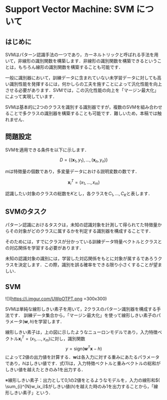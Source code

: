 # Support Vector Machine: SVM について
## はじめに
SVMはパターン認識手法の一つであり，カーネルトリックと呼ばれる手法を用いて，非線形の識別関数を構築します．非線形の識別関数を構築できるということは，もちろん線形の識別関数を構築することも可能です．

一般に識別器において，訓練データに含まれていない未学習データに対しても高い識別性能を発揮するには，何かしらの工夫を施すことによって汎化性能を向上させる必要があります．SVMでは，この汎化性能の向上を「マージン最大化」によって実現しています．

SVMは基本的に2つのクラスを識別する識別器ですが，複数のSVMを組み合わせることで多クラスの識別器を構築することも可能です．難しいため，本稿では触れません．

## 問題設定
SVMを適用できる条件を以下に示します．


$$ D = \{(\boldsymbol{x}_1,y_1),...,(\boldsymbol{x}_n,y_n)\} $$

$m$は特徴量の個数であり，多変量データにおける説明変数の数です．

$$ \boldsymbol{x}^T_i = (x_1,...,x_m)$$

認識したい対象のクラスの総数を$K$とし，各クラスを$C_1,...,C_K$と表します．

## SVMのタスク
パターン認識におけるタスクは，未知の認識対象を計測して得られてた特徴量からその対象がどのクラスに属するかを判定する識別器を構成することです．

そのためには，すでにクラスが分かっている訓練データ特量ベクトルとクラスとの対応関係を学習する必要があります．

未知の認識対象の識別には，学習した対応関係をもとに対象が属するであろうクラスを決定します．この際，識別を誤る確率をできる限り小さくすることが望ましい．

## SVM

![](https://i.imgur.com/UWpOTPT.png =300x300)

SVMは単純な線形しきい素子を用いて，2クラスのパターン識別器を構成する手法です．
訓練データ集合から，「マージン最大化」を使って線形しきい素子のパラメータ$(\boldsymbol{w},h)$を学習します．

線形しきい素子は，上の図に示したようなニューロンモデルであり，入力特徴ベクトル$\boldsymbol{x}^T_i = (x_1,...,x_m)$に対し，識別関数
$$ y = \mbox{sign}(\boldsymbol{w}^T\boldsymbol{x}-h) $$
によって2値の出力値を計算する．$\boldsymbol{w}$は各入力に対する重みにあたるパラメータであり，$h$はしきい値です．式(1)は，入力特徴ベクトルと重みベクトルの総和がしきい値を越えたときのみ1を出力する．

※線形しきい素子：出力として0,1の2値をとるようなモデルを，入力の線形和$( \sum_{i}^{N}w_ix_i)$がしきい値$(h)$を越えた時のみ1を出力することから，「線形しきい素子」という．